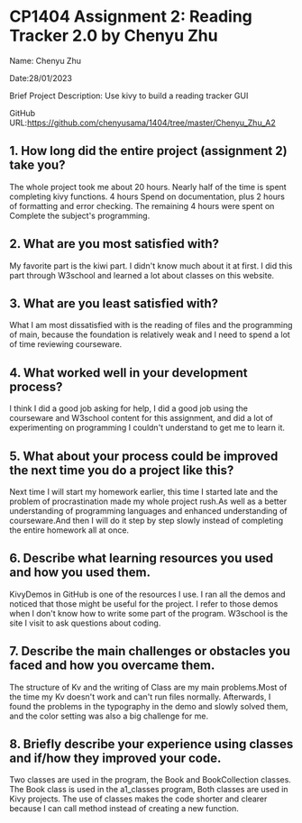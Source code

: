 # CP1404 Assignment 2: Reading Tracker 2.0 by Chenyu Zhu

Name: Chenyu Zhu

Date:28/01/2023

Brief Project Description: Use kivy to build a reading tracker GUI

GitHub URL:https://github.com/chenyusama/1404/tree/master/Chenyu_Zhu_A2


## 1. How long did the entire project (assignment 2) take you?

The whole project took me about 20 hours. Nearly half of the time is spent completing kivy functions. 4 hours Spend on documentation, plus 2 hours of formatting and error checking. The remaining 4 hours were spent on Complete the subject's programming.

## 2. What are you most satisfied with?

My favorite part is the kiwi part. I didn't know much about it at first. I did this part through W3school and learned a lot about classes on this website.

## 3. What are you least satisfied with?

What I am most dissatisfied with is the reading of files and the programming of main, because the foundation is relatively weak and I need to spend a lot of time reviewing courseware.

## 4. What worked well in your development process?

I think I did a good job asking for help, I did a good job using the courseware and W3school content for this assignment, and did a lot of experimenting on programming I couldn't understand to get me to learn it.

## 5. What about your process could be improved the next time you do a project like this?

Next time I will start my homework earlier, this time I started late and the problem of procrastination made my whole project rush.As well as a better understanding of programming languages and enhanced understanding of courseware.And then I will do it step by step slowly instead of completing the entire homework all at once.

## 6. Describe what learning resources you used and how you used them.

KivyDemos in GitHub is one of the resources I use. I ran all the demos and noticed that those might be useful for the project. I refer to those demos when I don't know how to write some part of the program. W3school is the site I visit to ask questions about coding.

## 7. Describe the main challenges or obstacles you faced and how you overcame them.

The structure of Kv and the writing of Class are my main problems.Most of the time my Kv doesn't work and can't run files normally. Afterwards, I found the problems in the typography in the demo and slowly solved them, and the color setting was also a big challenge for me.

## 8. Briefly describe your experience using classes and if/how they improved your code.

Two classes are used in the program, the Book and BookCollection classes. The Book class is used in the a1_classes program, Both classes are used in Kivy projects. The use of classes makes the code shorter and clearer because I can call method instead of creating a new function.